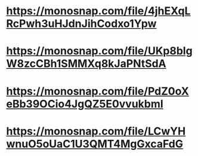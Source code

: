 # https://monosnap.com/file/4jhEXqLRcPwh3uHJdnJihCodxo1Ypw
# https://monosnap.com/file/UKp8blgW8zcCBh1SMMXq8kJaPNtSdA
# https://monosnap.com/file/PdZ0oXeBb39OCio4JgQZ5E0vvukbmI
# https://monosnap.com/file/LCwYHwnuO5oUaC1U3QMT4MgGxcaFdG
